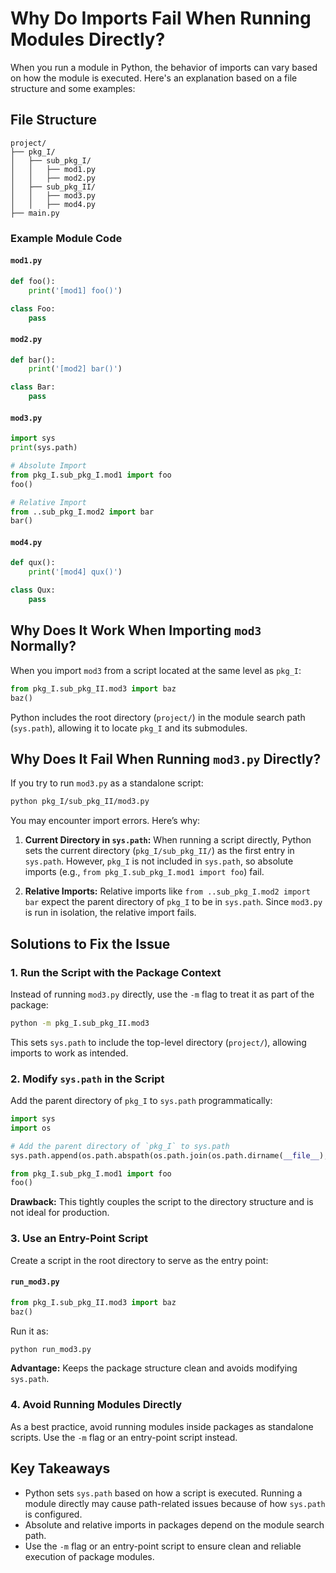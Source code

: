 # Why Do Imports Fail When Running Modules Directly?

When you run a module in Python, the behavior of imports can vary based on how the module is executed. Here's an explanation based on a file structure and some examples:

## File Structure
```text
project/
├── pkg_I/
│   ├── sub_pkg_I/
│   │   ├── mod1.py
│   │   ├── mod2.py
│   ├── sub_pkg_II/
│   │   ├── mod3.py
│   │   ├── mod4.py
├── main.py
```

### Example Module Code
#### `mod1.py`
```python
def foo():
    print('[mod1] foo()')

class Foo:
    pass
```

#### `mod2.py`
```python
def bar():
    print('[mod2] bar()')

class Bar:
    pass
```

#### `mod3.py`
```python
import sys
print(sys.path)

# Absolute Import
from pkg_I.sub_pkg_I.mod1 import foo
foo()

# Relative Import
from ..sub_pkg_I.mod2 import bar
bar()
```

#### `mod4.py`
```python
def qux():
    print('[mod4] qux()')

class Qux:
    pass
```

## Why Does It Work When Importing `mod3` Normally?

When you import `mod3` from a script located at the same level as `pkg_I`:
```python
from pkg_I.sub_pkg_II.mod3 import baz
baz()
```
Python includes the root directory (`project/`) in the module search path (`sys.path`), allowing it to locate `pkg_I` and its submodules.

## Why Does It Fail When Running `mod3.py` Directly?

If you try to run `mod3.py` as a standalone script:
```bash
python pkg_I/sub_pkg_II/mod3.py
```
You may encounter import errors. Here’s why:

1. **Current Directory in `sys.path`:**
   When running a script directly, Python sets the current directory (`pkg_I/sub_pkg_II/`) as the first entry in `sys.path`. However, `pkg_I` is not included in `sys.path`, so absolute imports (e.g., `from pkg_I.sub_pkg_I.mod1 import foo`) fail.

2. **Relative Imports:**
   Relative imports like `from ..sub_pkg_I.mod2 import bar` expect the parent directory of `pkg_I` to be in `sys.path`. Since `mod3.py` is run in isolation, the relative import fails.

## Solutions to Fix the Issue

### 1. Run the Script with the Package Context
Instead of running `mod3.py` directly, use the `-m` flag to treat it as part of the package:
```bash
python -m pkg_I.sub_pkg_II.mod3
```
This sets `sys.path` to include the top-level directory (`project/`), allowing imports to work as intended.

### 2. Modify `sys.path` in the Script
Add the parent directory of `pkg_I` to `sys.path` programmatically:
```python
import sys
import os

# Add the parent directory of `pkg_I` to sys.path
sys.path.append(os.path.abspath(os.path.join(os.path.dirname(__file__), '..', '..')))

from pkg_I.sub_pkg_I.mod1 import foo
foo()
```
**Drawback:** This tightly couples the script to the directory structure and is not ideal for production.

### 3. Use an Entry-Point Script
Create a script in the root directory to serve as the entry point:
#### `run_mod3.py`
```python
from pkg_I.sub_pkg_II.mod3 import baz
baz()
```
Run it as:
```bash
python run_mod3.py
```
**Advantage:** Keeps the package structure clean and avoids modifying `sys.path`.

### 4. Avoid Running Modules Directly
As a best practice, avoid running modules inside packages as standalone scripts. Use the `-m` flag or an entry-point script instead.

## Key Takeaways
- Python sets `sys.path` based on how a script is executed. Running a module directly may cause path-related issues because of how `sys.path` is configured.
- Absolute and relative imports in packages depend on the module search path.
- Use the `-m` flag or an entry-point script to ensure clean and reliable execution of package modules.
